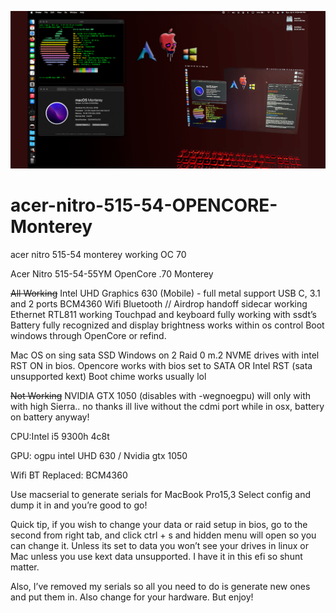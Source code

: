 ![alt text](https://github.com/thetechsir/acer-nitro-515-54-OPENCORE-Monterey/blob/main/banner-nitro-opencoreGITHUB.png)
# acer-nitro-515-54-OPENCORE-Monterey
acer nitro 515-54 monterey working OC 70

Acer Nitro 515-54-55YM
OpenCore .70 Monterey 

~~All Working~~
Intel UHD Graphics 630 (Mobile) - full metal support
USB C, 3.1 and 2 ports
BCM4360 Wifi Bluetooth // Airdrop handoff sidecar working
Ethernet RTL811 working
Touchpad and keyboard fully working with ssdt’s
Battery fully recognized and display brightness works within os control
Boot windows through OpenCore or refind. 

Mac OS on sing sata SSD
Windows on 2 Raid 0 m.2 NVME drives with intel RST ON in bios. 
Opencore works with bios set to SATA OR Intel RST (sata unsupported kext)
Boot chime works usually lol

~~Not Working~~
NVIDIA GTX 1050 (disables with -wegnoegpu)
	will only with with high Sierra.. no thanks
	ill live without the cdmi port while in osx, battery on battery anyway!

CPU:Intel i5 9300h 4c8t

GPU: ogpu intel UHD 630 / Nvidia gtx 1050

Wifi BT Replaced: BCM4360  

Use macserial to generate serials for MacBook Pro15,3
Select config and dump it in and you’re good to go!

Quick tip, if you wish to change your data or raid setup in bios, go to the second from right tab, and click ctrl + s and hidden menu will open so you can change it. Unless its set to data you won’t see your drives in linux or Mac unless you use kext data unsupported. I have it in this efi so shunt matter. 

Also, I’ve removed my serials so all you need to do is generate new ones and put them in. Also change for your hardware. But enjoy!
